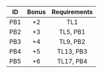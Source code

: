 | ID  | Bonus | Requirements |
|:---:|:-----:|:------------:|
| PB1 | +2    | TL1          |
| PB2 | +3    | TL5, PB1     |
| PB3 | +4    | TL9, PB2     |
| PB4 | +5    | TL13, PB3    |
| PB5 | +6    | TL17, PB4    |
